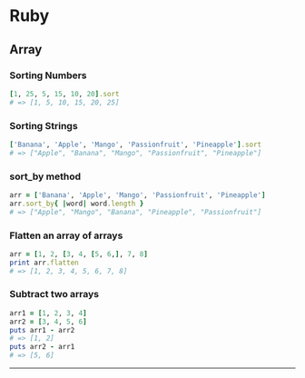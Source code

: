 # Ruby

## Array

### Sorting Numbers

```ruby
[1, 25, 5, 15, 10, 20].sort
# => [1, 5, 10, 15, 20, 25]
```

### Sorting Strings

```ruby
['Banana', 'Apple', 'Mango', 'Passionfruit', 'Pineapple'].sort
# => ["Apple", "Banana", "Mango", "Passionfruit", "Pineapple"]
```

### sort_by method

```ruby
arr = ['Banana', 'Apple', 'Mango', 'Passionfruit', 'Pineapple']
arr.sort_by{ |word| word.length }
# => ["Apple", "Mango", "Banana", "Pineapple", "Passionfruit"]
```

### Flatten an array of arrays

```ruby
arr = [1, 2, [3, 4, [5, 6,], 7, 8]
print arr.flatten
# => [1, 2, 3, 4, 5, 6, 7, 8]
```

### Subtract two arrays

```ruby
arr1 = [1, 2, 3, 4]
arr2 = [3, 4, 5, 6]
puts arr1 - arr2
# => [1, 2]
puts arr2 - arr1
# => [5, 6]
```

---
